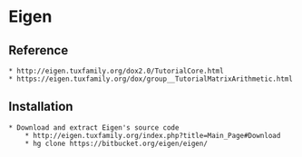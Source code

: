 # Eigen

## Reference
    * http://eigen.tuxfamily.org/dox2.0/TutorialCore.html 
    * https://eigen.tuxfamily.org/dox/group__TutorialMatrixArithmetic.html

## Installation
    * Download and extract Eigen's source code
        * http://eigen.tuxfamily.org/index.php?title=Main_Page#Download
        * hg clone https://bitbucket.org/eigen/eigen/
